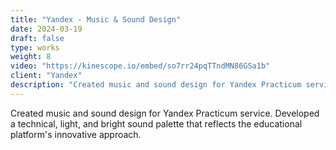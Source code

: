 ```yaml
---
title: "Yandex - Music & Sound Design"
date: 2024-03-19
draft: false
type: works
weight: 8
video: "https://kinescope.io/embed/so7rr24pqTTndMN86GSa1b"
client: "Yandex"
description: "Created music and sound design for Yandex Practicum service. Developed a technical, light, and bright sound palette that reflects the educational platform's innovative approach."
---
```


Created music and sound design for Yandex Practicum service. Developed a technical, light, and bright sound palette that reflects the educational platform's innovative approach.